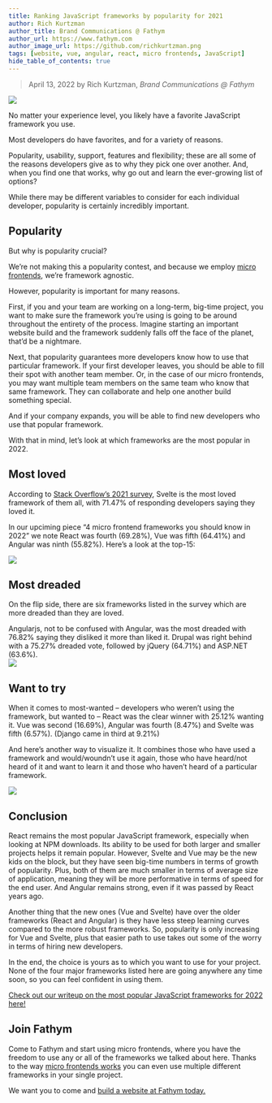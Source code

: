```yaml
---
title: Ranking JavaScript frameworks by popularity for 2021
author: Rich Kurtzman
author_title: Brand Communications @ Fathym
author_url: https://www.fathym.com
author_image_url: https://github.com/richkurtzman.png
tags: [website, vue, angular, react, micro frontends, JavaScript]
hide_table_of_contents: true
---
```


> April 13, 2022 by Rich Kurtzman, _Brand Communications @ Fathym_

![](https://www.fathym.com/img/javacoder.jpeg)

No matter your experience level, you likely have a favorite JavaScript framework you use.  

Most developers do have favorites, and for a variety of reasons.  

Popularity, usability, support, features and flexibility; these are all some of the reasons developers give as to why they pick one over another. And, when you find one that works, why go out and learn the ever-growing list of options?  

While there may be different variables to consider for each individual developer, popularity is certainly incredibly important.  

## Popularity 

But why is popularity crucial?  

We’re not making this a popularity contest, and because we employ [micro frontends](https://www.fathym.com/blog/articles/2022/march/2022-03-14-a-simple-micro-frontends-explainer), we’re framework agnostic.  

However, popularity is important for many reasons.  

First, if you and your team are working on a long-term, big-time project, you want to make sure the framework you’re using is going to be around throughout the entirety of the process. Imagine starting an important website build and the framework suddenly falls off the face of the planet, that’d be a nightmare. 

Next, that popularity guarantees more developers know how to use that particular framework. If your first developer leaves, you should be able to fill their spot with another team member. Or, in the case of our micro frontends, you may want multiple team members on the same team who know that same framework. They can collaborate and help one another build something special.  

And if your company expands, you will be able to find new developers who use that popular framework. 

With that in mind, let’s look at which frameworks are the most popular in 2022. 

## Most loved 

According to [Stack Overflow’s 2021 survey](https://insights.stackoverflow.com/survey/2021#most-loved-dreaded-and-wanted-webframe-love-dread), Svelte is the most loved framework of them all, with 71.47% of responding developers saying they loved it.  

In our upciming piece “4 micro frontend frameworks you should know in 2022” we note React was fourth (69.28%), Vue was fifth (64.41%) and Angular was ninth (55.82%). Here’s a look at the top-15:  

![](https://www.fathym.com/img/lovedframeworks.png)

## Most dreaded 

On the flip side, there are six frameworks listed in the survey which are more dreaded than they are loved.  

Angularjs, not to be confused with Angular, was the most dreaded with 76.82% saying they disliked it more than liked it. Drupal was right behind with a 75.27% dreaded vote, followed by jQuery (64.71%) and ASP.NET (63.6%).  
![](https://www.fathym.com/img/dreadedframeworks.png)

## Want to try  

When it comes to most-wanted – developers who weren’t using the framework, but wanted to – React was the clear winner with 25.12% wanting it. Vue was second (16.69%), Angular was fourth (8.47%) and Svelte was fifth (6.57%). (Django came in third at 9.21%) 

And here’s another way to visualize it. It combines those who have used a framework and would/woundn’t use it again, those who have heard/not heard of it and want to learn it and those who haven’t heard of a particular framework. 

![](https://www.fathym.com/img/frameworkswhoused.png)

## Conclusion 

React remains the most popular JavaScript framework, especially when looking at NPM downloads. Its ability to be used for both larger and smaller projects helps it remain popular. However, Svelte and Vue may be the new kids on the block, but they have seen big-time numbers in terms of growth of popularity. Plus, both of them are much smaller in terms of average size of application, meaning they will be more performative in terms of speed for the end user. And Angular remains strong, even if it was passed by React years ago.  

Another thing that the new ones (Vue and Svelte) have over the older frameworks (React and Angular) is they have less steep learning curves compared to the more robust frameworks. So, popularity is only increasing for Vue and Svelte, plus that easier path to use takes out some of the worry in terms of hiring new developers.  

In the end, the choice is yours as to which you want to use for your project. None of the four major frameworks listed here are going anywhere any time soon, so you can feel confident in using them.  

[](https://www.fathym.com/img/MFERReactGatsbyAngular.png)

[Check out our writeup on the most popular JavaScript frameworks for 2022 here!](https://www.fathym.com/blog/articles/2022/july/2022-07-13-ranking-javascript-frameworks-by-popularity-2022)
## Join Fathym  

Come to Fathym and start using micro frontends, where you have the freedom to use any or all of the frameworks we talked about here. Thanks to the way [micro frontends works](https://www.fathym.com/blog/articles/2022/march/2022-03-14-a-simple-micro-frontends-explainer) you can even use multiple different frameworks in your single project.  

We want you to come and [build a website at Fathym today.](https://www.fathym.com/dashboard)
